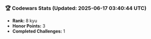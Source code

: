 ### 🏆 Codewars Stats (Updated: 2025-06-17 03:40:44 UTC)

- **Rank:** 8 kyu
- **Honor Points:** 3
- **Completed Challenges:** 1
